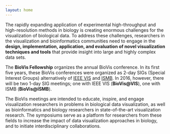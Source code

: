 ```yaml
---
layout: home
---
```

The rapidly expanding application of experimental high-throughput and high-resolution methods in biology is creating enormous challenges for the visualization of biological data. To address these challenges, researchers in the visualization and bioinformatics communities need to engage in the **design, implementation, application, and evaluation of novel visualization techniques and tools** that provide insight into large and highly complex data sets.

The **BioVis Fellowship** organizes the annual BioVis conference. In its first five years, these BioVis conferences were organized as 2-day SIGs (Special Interest Groups) alternatively of [IEEE VIS](http://ieeevis.org) and [ISMB](https://www.iscb.org/about-ismb). In 2016, however, there will be two 1-day SIG meetings; one with IEEE VIS (**BioVis@VIS**), one with ISMB (**BioVis@ISMB**).

The BioVis meetings are intended to educate, inspire, and engage visualization researchers in problems in biological data visualization, as well as bioinformatics and biology researchers in state-of-the-art visualization research. The symposiums serve as a platform for researchers from these fields to increase the impact of data visualization approaches in biology, and to initiate interdisciplinary collaborations.
